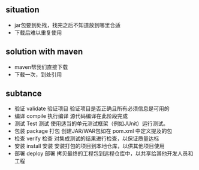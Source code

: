 ## situation
- jar包要到处找，找完之后不知道放到哪里合适
- 下载后难以重复使用

## solution with maven
- maven帮我们直接下载
- 下载一次，到处引用

## subtance

- 验证 validate	验证项目	验证项目是否正确且所有必须信息是可用的
- 编译 compile	执行编译	源代码编译在此阶段完成
- 测试 Test	测试	使用适当的单元测试框架（例如JUnit）运行测试。
- 包装 package	打包	创建JAR/WAR包如在 pom.xml 中定义提及的包
- 检查 verify	检查	对集成测试的结果进行检查，以保证质量达标
- 安装 install	安装	安装打包的项目到本地仓库，以供其他项目使用
- 部署 deploy	部署	拷贝最终的工程包到远程仓库中，以共享给其他开发人员和工程